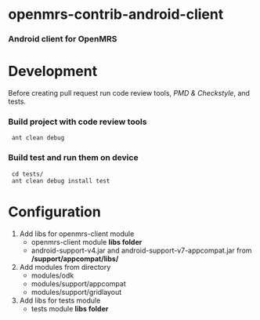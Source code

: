openmrs-contrib-android-client
==============================

### Android client for OpenMRS

# Development
Before creating pull request run code review tools, *PMD & Checkstyle*, and tests.

### Build project with code review tools
 
     ant clean debug

### Build test and run them on device 

     cd tests/
     ant clean debug install test

# Configuration 
1. Add libs for openmrs-client module
    * openmrs-client module **libs folder**
    * android-support-v4.jar and android-support-v7-appcompat.jar from **/support/appcompat/libs/**
2. Add modules from directory
    * modules/odk
    * modules/support/appcompat
    * modules/support/gridlayout
3. Add libs for tests module
    * tests module **libs folder**